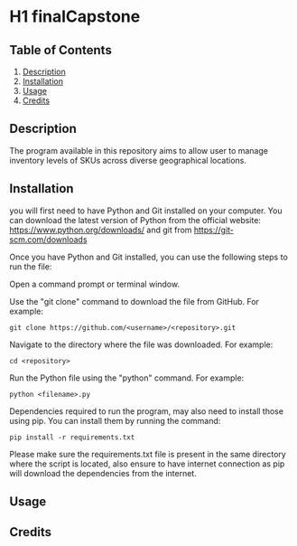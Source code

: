 # H1                                                                 finalCapstone

## Table of Contents
1. [Description](https://github.com/gamv335/finalCapstone/blob/main/README.md#table-of-contents)
2. [Installation](https://github.com/gamv335/finalCapstone/blob/main/README.md#installation)
3. [Usage](https://github.com/gamv335/finalCapstone/blob/main/README.md#usage)
4. [Credits](https://github.com/gamv335/finalCapstone/blob/main/README.md#credits)

## Description
The program available in this repository aims to allow user to manage inventory levels of SKUs across diverse geographical locations. 

## Installation
you will first need to have Python and Git installed on your computer. You can download the latest version of Python from the official website: https://www.python.org/downloads/ and git from https://git-scm.com/downloads

Once you have Python and Git installed, you can use the following steps to run the file:

Open a command prompt or terminal window.

Use the "git clone" command to download the file from GitHub. For example:

    git clone https://github.com/<username>/<repository>.git

Navigate to the directory where the file was downloaded. For example:

    cd <repository>

Run the Python file using the "python" command. For example:

    python <filename>.py

Dependencies required to run the program, may also need to install those using pip. You can install them by running the command:

    pip install -r requirements.txt

Please make sure the requirements.txt file is present in the same directory where the script is located, also ensure to have internet connection as pip will download the dependencies from the internet.

## Usage

## Credits


